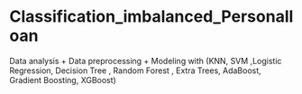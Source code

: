 # Classification_imbalanced_Personalloan
Data analysis + Data preprocessing + Modeling with (KNN, SVM ,Logistic Regression, Decision Tree , Random Forest , Extra Trees, AdaBoost, Gradient Boosting,  XGBoost)
